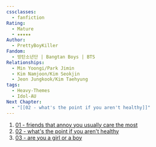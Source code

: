 ```yaml
---
cssclasses:
  - fanfiction
Rating:
  - Mature
  - ★★★★★
Author:
  - PrettyBoyKiller
Fandom:
  - 방탄소년단 | Bangtan Boys | BTS
Relationships:
  - Min Yoongi/Park Jimin
  - Kim Namjoon/Kim Seokjin
  - Jeon Jungkook/Kim Taehyung
tags:
  - Heavy-Themes
  - Idol-AU
Next Chapter:
  - "[[02 - what's the point if you aren't healthy]]"
---
```

1. [01 - friends that annoy you usually care the most](01%20-%20friends%20that%20annoy%20you%20usually%20care%20the%20most.md)
2. [02 - what's the point if you aren't healthy](02%20-%20what's%20the%20point%20if%20you%20aren't%20healthy.md)
3. [03 - are you a girl or a boy](03%20-%20are%20you%20a%20girl%20or%20a%20boy.md)